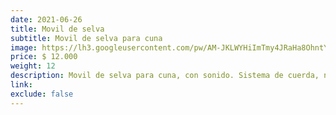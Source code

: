 ```yaml
---
date: 2021-06-26
title: Movil de selva
subtitle: Movil de selva para cuna
image: https://lh3.googleusercontent.com/pw/AM-JKLWYHiImTmy4JRaHa8OhntY5pPzljs1ETiX5eZKbTW5uRpjshcNhZUMLfwJ3Iq1vO-Caa0KrS2-PvJmzhorvxKVtZjidHkL7GIw2Eyfb_Wm50zbtaN_7FYF5yLQURTHjozC7jk6Yd2jYYgcRgh7iZeM4eQ=w412-h621-no?authuser=0
price: $ 12.000
weight: 12
description: Movil de selva para cuna, con sonido. Sistema de cuerda, no usa baterìas
link: 
exclude: false
---
```

